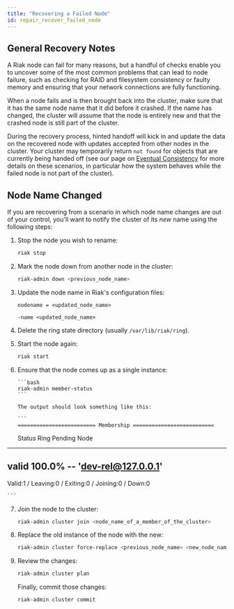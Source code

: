 ```yaml
---
title: "Recovering a Failed Node"
id: repair_recover_failed_node
---
```


## General Recovery Notes

A Riak node can fail for many reasons, but a handful of checks enable you to
uncover some of the most common problems that can lead to node failure, 
such as checking for RAID and filesystem consistency or faulty memory and 
ensuring that your network connections are fully functioning.

When a node fails and is then brought back into the cluster, make sure that it has the same node name that it did before it crashed. If the name has changed, the cluster will assume that the node is entirely new and that the crashed node is still part of the cluster.

During the recovery process, hinted handoff will kick in and update the data on
the recovered node with updates accepted from other nodes in the cluster. Your
cluster may temporarily return `not found` for objects that are currently
being handed off (see our page on [Eventual Consistency](../../learn/concepts/eventual-consistency) for more details on
these scenarios, in particular how the system behaves while the failed node is
not part of the cluster).

## Node Name Changed

If you are recovering from a scenario in which node name changes are out of
your control, you'll want to notify the cluster of its *new* name using the
following steps:

1. Stop the node you wish to rename:

   ```bash
   riak stop
   ```


2. Mark the node down from another node in the cluster:

   ```bash
   riak-admin down <previous_node_name>
   ```

3. Update the node name in Riak's configuration files:

   ```riakconf
   nodename = <updated_node_name>
   ```

   ```vmargs
   -name <updated_node_name>
   ```

4. Delete the ring state directory (usually `/var/lib/riak/ring`).

5. Start the node again:

   ```bash
   riak start
   ```

6. Ensure that the node comes up as a single instance:

       ```bash
       riak-admin member-status
       ```

       The output should look something like this:

       ```
       ========================= Membership ==========================

   Status     Ring    Pending    Node

* * *

## valid     100.0%      --      'dev-rel@127.0.0.1'

Valid:1 / Leaving:0 / Exiting:0 / Joining:0 / Down:0

    ```

7. Join the node to the cluster:

   ```bash
   riak-admin cluster join <node_name_of_a_member_of_the_cluster>
   ```

8. Replace the old instance of the node with the new:

   ```bash
   riak-admin cluster force-replace <previous_node_name> <new_node_name>
   ```

9. Review the changes:

   ```bash
   riak-admin cluster plan
   ```

   Finally, commit those changes:

   ```bash
   riak-admin cluster commit
   ```
